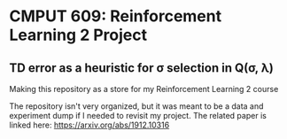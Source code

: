 # CMPUT 609: Reinforcement Learning 2 Project
## TD error as a heuristic for σ selection in Q(σ, λ)
Making this repository as a store for my Reinforcement Learning 2 course

The repository isn't very organized, but it was meant to be a data and experiment dump if I needed to revisit my project. The related paper is linked here: https://arxiv.org/abs/1912.10316
